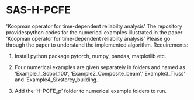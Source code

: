# SAS-H-PCFE
'Koopman operator for time-dependent reliabilty analysis'
The repository providespython codes for the numerical examples illustrated in the paper ‘Koopman operator for time-dependent reliabilty analysis’
Please go through the paper to understand the implemented algorithm.
Requirements:

1. Install python package pytorch, numpy, pandas, matplotlib etc.

2. Four numerical examples are given separately in folders and named as
   ‘Example_1_Sobol_100’, ‘Example2_Composite_beam’,’ Example3_Truss’ and ‘Example4_Sixstorey_building.

3. Add the ‘H-PCFE_p’ folder to numerical example folders to run.
